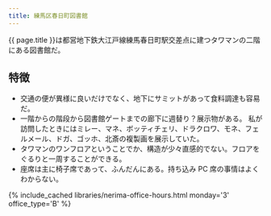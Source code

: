 ```yaml
---
title: 練馬区春日町図書館
---
```


{{ page.title }}は都営地下鉄大江戸線練馬春日町駅交差点に建つタワマンの二階にある図書館だ。

## 特徴

* 交通の便が異様に良いだけでなく、地下にサミットがあって食料調達も容易だ。
* 一階からの階段から図書館ゲートまでの廊下に週替り？展示物がある。
  私が訪問したときにはミレー、マネ、ボッティチェリ、ドラクロワ、モネ、フェルメール、ドガ、ゴッホ、北斎の複製画を展示していた。
* タワマンのワンフロアということでか、構造が少々直感的でない。フロアをぐるりと一周することができる。
* 座席は主に椅子席であって、ふんだんにある。持ち込み PC 席の事情はよくわからない。

{% include_cached libraries/nerima-office-hours.html monday='3' office_type='B' %}
